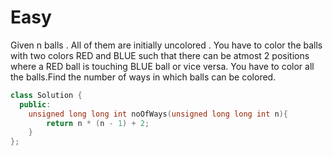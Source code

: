# Easy

Given n balls . All of them are initially  uncolored . You have to color the balls with two colors RED and BLUE such that there can be atmost 2 positions where a RED ball is touching BLUE ball or vice versa. You have to color all the balls.Find the number of ways in which balls can be colored.

```cpp
class Solution {
  public:
    unsigned long long int noOfWays(unsigned long long int n){
        return n * (n - 1) + 2;
    }
};
```
